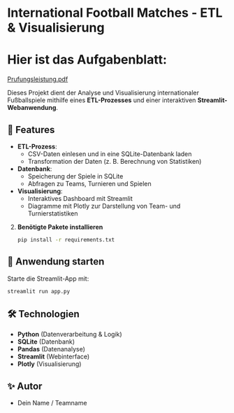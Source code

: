 # International Football Matches - ETL & Visualisierung

# Hier ist das Aufgabenblatt: 
[Prufungsleistung.pdf](https://github.com/user-attachments/files/19229876/Prufungsleistung.pdf)

Dieses Projekt dient der Analyse und Visualisierung internationaler Fußballspiele mithilfe eines **ETL-Prozesses** und einer interaktiven **Streamlit-Webanwendung**.

## 📌 Features
- **ETL-Prozess**: 
  - CSV-Daten einlesen und in eine SQLite-Datenbank laden
  - Transformation der Daten (z. B. Berechnung von Statistiken)
- **Datenbank**:
  - Speicherung der Spiele in SQLite
  - Abfragen zu Teams, Turnieren und Spielen
- **Visualisierung**:
  - Interaktives Dashboard mit Streamlit
  - Diagramme mit Plotly zur Darstellung von Team- und Turnierstatistiken

2. **Benötigte Pakete installieren**
   ```sh
   pip install -r requirements.txt
   ```

## 🚀 Anwendung starten
Starte die Streamlit-App mit:
```sh
streamlit run app.py
```

## 🛠️ Technologien
- **Python** (Datenverarbeitung & Logik)
- **SQLite** (Datenbank)
- **Pandas** (Datenanalyse)
- **Streamlit** (Webinterface)
- **Plotly** (Visualisierung)

## ✨ Autor
- Dein Name / Teamname


